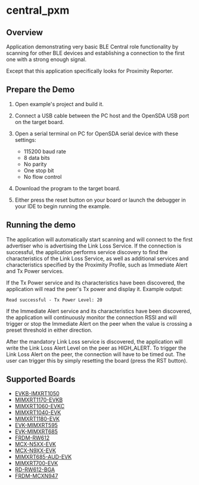 # central_pxm

## Overview
Application demonstrating very basic BLE Central role functionality by scanning for other BLE devices and establishing a connection to the first one with a strong enough signal.

Except that this application specifically looks for Proximity Reporter.

## Prepare the Demo

1.  Open example's project and build it.

2.  Connect a USB cable between the PC host and the OpenSDA USB port on the target board.

3.  Open a serial terminal on PC for OpenSDA serial device with these settings:
    - 115200 baud rate
    - 8 data bits
    - No parity
    - One stop bit
    - No flow control

4.  Download the program to the target board.

5.  Either press the reset button on your board or launch the debugger in your IDE to begin running the example.

## Running the demo
The application will automatically start scanning and will connect to the first advertiser who is advertising the Link Loss Service. If the connection is successful, the application performs service discovery to find the characteristics of the Link Loss Service, as well as additional services and characteristics specified by the Proximity Profile, such as Immediate Alert and Tx Power services.

If the Tx Power service and its characteristics have been discovered, the application will read the peer's Tx power and display it. Example output:
~~~~~~~~~~~~~~~~~~~~~~~~~~~~~~~~~~~
Read successful - Tx Power Level: 20
~~~~~~~~~~~~~~~~~~~~~~~~~~~~~~~~~~~

If the Immediate Alert service and its characteristics have been discovered, the application will continuously monitor the connection RSSI and will trigger or stop the Immediate Alert on the peer when the value is crossing a preset threshold in either direction.

After the mandatory Link Loss service is discovered, the application will write the Link Loss Alert Level on the peer as HIGH_ALERT. To trigger the Link Loss Alert on the peer, the connection will have to be timed out. The user can trigger this by simply resetting the board (press the RST button).

## Supported Boards
- [EVKB-IMXRT1050](../../_boards/evkbimxrt1050/edgefast_bluetooth_examples/central_pxm/example_board_readme.md)
- [MIMXRT1170-EVKB](../../_boards/evkbmimxrt1170/edgefast_bluetooth_examples/central_pxm/example_board_readme.md)
- [MIMXRT1060-EVKC](../../_boards/evkcmimxrt1060/edgefast_bluetooth_examples/central_pxm/example_board_readme.md)
- [MIMXRT1040-EVK](../../_boards/evkmimxrt1040/edgefast_bluetooth_examples/central_pxm/example_board_readme.md)
- [MIMXRT1180-EVK](../../_boards/evkmimxrt1180/edgefast_bluetooth_examples/central_pxm/example_board_readme.md)
- [EVK-MIMXRT595](../../_boards/evkmimxrt595/edgefast_bluetooth_examples/central_pxm/example_board_readme.md)
- [EVK-MIMXRT685](../../_boards/evkmimxrt685/edgefast_bluetooth_examples/central_pxm/example_board_readme.md)
- [FRDM-RW612](../../_boards/frdmrw612/edgefast_bluetooth_examples/central_pxm/example_board_readme.md)
- [MCX-N5XX-EVK](../../_boards/mcxn5xxevk/edgefast_bluetooth_examples/central_pxm/example_board_readme.md)
- [MCX-N9XX-EVK](../../_boards/mcxn9xxevk/edgefast_bluetooth_examples/central_pxm/example_board_readme.md)
- [MIMXRT685-AUD-EVK](../../_boards/mimxrt685audevk/edgefast_bluetooth_examples/central_pxm/example_board_readme.md)
- [MIMXRT700-EVK](../../_boards/mimxrt700evk/edgefast_bluetooth_examples/central_pxm/example_board_readme.md)
- [RD-RW612-BGA](../../_boards/rdrw612bga/edgefast_bluetooth_examples/central_pxm/example_board_readme.md)
- [FRDM-MCXN947](../../_boards/frdmmcxn947/edgefast_bluetooth_examples/central_pxm/example_board_readme.md)
